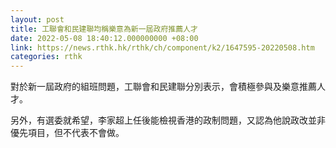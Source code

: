 ```yaml
---
layout: post
title: 工聯會和民建聯均稱樂意為新一屆政府推薦人才
date: 2022-05-08 18:40:12.000000000 +08:00
link: https://news.rthk.hk/rthk/ch/component/k2/1647595-20220508.htm
categories: rthk
---
```


對於新一屆政府的組班問題，工聯會和民建聯分別表示，會積極參與及樂意推薦人才。

另外，有選委就希望，李家超上任後能檢視香港的政制問題，又認為他說政改並非優先項目，但不代表不會做。
